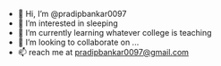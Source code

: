 - 👋 Hi, I’m @pradipbankar0097
- 👀 I’m interested in sleeping
- 🌱 I’m currently learning whatever college is teaching
- 💞️ I’m looking to collaborate on ...
- 📫 reach me at pradipbankar0097@gmail.com

<!---
pradipbankar0097/pradipbankar0097 is a ✨ special ✨ repository because its `README.md` (this file) appears on your GitHub profile.
You can click the Preview link to take a look at your changes.
--->
